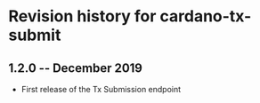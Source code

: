# Revision history for cardano-tx-submit

## 1.2.0 -- December 2019

* First release of the Tx Submission endpoint
